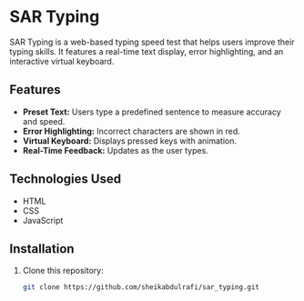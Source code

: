# SAR Typing

SAR Typing is a web-based typing speed test that helps users improve their typing skills. It features a real-time text display, error highlighting, and an interactive virtual keyboard.

## Features
- **Preset Text:** Users type a predefined sentence to measure accuracy and speed.
- **Error Highlighting:** Incorrect characters are shown in red.
- **Virtual Keyboard:** Displays pressed keys with animation.
- **Real-Time Feedback:** Updates as the user types.

## Technologies Used
- HTML
- CSS
- JavaScript

## Installation
1. Clone this repository:
   ```bash
   git clone https://github.com/sheikabdulrafi/sar_typing.git
